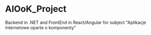 # AIOoK_Project
Backend in .NET and FrontEnd in React/Angular for subject "Aplikacje internetowe oparte o komponenty" 
